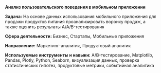 **Анализ пользовательского поведения в мобильном приложении**

**Задача:** На основе данных использования мобильного приложения для продажи продуктов питания проанализировать воронку продаж, а также оценить результаты A/A/B-тестирования

**Сфера деятельности:** Бизнес, Стартапы, Мобильные приложения

**Направление:** Маркетинг-аналитик, Продуктовый аналитик

**Используемые инструменты и навыки:** A/B-тестирование, Matplotlib, Pandas, Plotly, Python, Seaborn, визуализация данных, проверка статистических гипотез, продуктовые метрики, событийная аналитика
